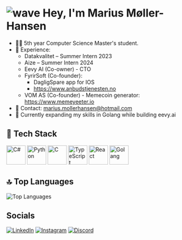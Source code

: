 # ![wave](https://user-images.githubusercontent.com/18350557/176309783-0785949b-9127-417c-8b55-ab5a4333674e.gif) Hey, I'm Marius Møller-Hansen


- 🧑‍💻 5th year Computer Science Master's student.
- 💼 Experience:
    - Datakvalitet – Summer Intern 2023
    - Aize – Summer Intern 2024
    - Eevy AI (Co-owner) - CTO
    - FyrirSoft (Co-founder):
        - DagligSpare app for IOS
        - https://www.anbudstjenesten.no 
    - VOM AS (Co-founder) - Memecoin generator: https://www.memeyeeter.io
- 📩 Contact: marius.mollerhansen@hotmail.com
- 🧠 Currently expanding my skills in Golang while building eevy.ai


## 🔧 Tech Stack

<p align="left"> <img src="https://cdn.jsdelivr.net/gh/devicons/devicon/icons/csharp/csharp-original.svg" width="50" height="50" alt="C#"/> <img src="https://cdn.jsdelivr.net/gh/devicons/devicon/icons/python/python-original.svg" width="50" height="50" alt="Python"/> <img src="https://cdn.jsdelivr.net/gh/devicons/devicon/icons/c/c-original.svg" width="50" height="50" alt="C"/> <img src="https://cdn.jsdelivr.net/gh/devicons/devicon/icons/typescript/typescript-original.svg" width="50" height="50" alt="TypeScript"/> <img src="https://cdn.jsdelivr.net/gh/devicons/devicon/icons/react/react-original.svg" width="50" height="50" alt="React"/> <img src="https://cdn.jsdelivr.net/gh/devicons/devicon/icons/go/go-original.svg" width="50" height="50" alt="Golang"/> </p>



## 🔝 Top Languages

![Top Languages](https://github-readme-stats.vercel.app/api/top-langs/?username=Rius2g&layout=compact&theme=dark)


## Socials
[![LinkedIn](https://img.shields.io/badge/-LinkedIn-0077B5?style=for-the-badge&logo=linkedin&logoColor=white&logoWidth=20&logoHeight=60)](https://www.linkedin.com/in/marius-møller-hansen-0bb44a205/)
[![Instagram](https://img.shields.io/badge/-Instagram-E4405F?style=for-the-badge&logo=instagram&logoColor=white&logoWidth=20&logoHeight=60)](https://www.instagram.com/mariusmollerh/)
[![Discord](https://img.shields.io/badge/-Discord-7289DA?style=for-the-badge&logo=discord&logoColor=white&logoWidth=20&logoHeight=60)](https://discord.com/users/rius2g)




